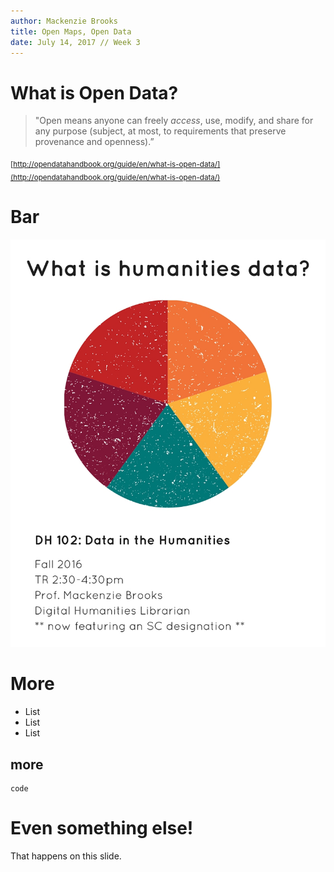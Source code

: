 ```yaml
---
author: Mackenzie Brooks
title: Open Maps, Open Data
date: July 14, 2017 // Week 3
---
```

# What is Open Data?
> "Open means anyone can freely *access*, use, modify, and share for any purpose (subject, at most, to requirements that preserve provenance and openness).”


<sub>[http://opendatahandbook.org/guide/en/what-is-open-data/](http://opendatahandbook.org/guide/en/what-is-open-data/)</sub>

# Bar
![Alt text](cover.jpg)

# More
* List
* List
* List

## more
``` 
code 
```

# Even something else!
That happens on this slide. 